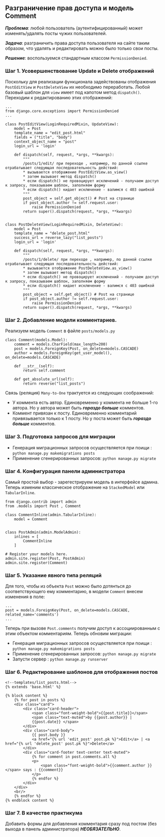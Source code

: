 ## Разграничение прав доступа и модель Comment

***Проблема***: любой пользователь (аутентифицированный) может изменять/удалять посты чужих пользователей.

***Задача***: разграничить права доступа пользователя на сайте таким образом, что удалять и редактировать можно было только свои посты.

***Решение***: воспользуемся стандартным классом ```PermissionDenied```.

### Шаг 1. Усовершенствование Update и Delete отображений
Поскольку для реализации функционала задействованы отображения ```PostEditView``` и ```PostDeleteView``` их необходимо переработать.
Любой базовый шаблон для ```view``` имеет под капотом метод ```dispatch()```. Переходим к редактированию этих отображений:
```
...
from django.core.exceptions import PermissionDenied
...

class PostEditView(LoginRequiredMixin, UpdateView):
    model = Post 
    template_name = "edit_post.html"
    fields = ("title", "body")
    context_object_name = "post"
    login_url = 'login'
    
    def dispatch(self, request, *args, **kwargs):
        """
        /posts/1/edit/ при переходе , например, по данной ссылке отрабатывает следующая последовательность действий:
        * вызывается отображение PostEditView.as_view()
        * затем вызывает метод dispatch()
        * если dispatch() не провоцирует исключений - получаем доступ к запросу, показываем шаблон, заполняем форму
        * если dispatch() кидает исключение - валимся с 403 ошибкой
        """
        post_object = self.get_object() # Post на странице
        if post_object.author != self.request.user:
            raise PermissionDenied
        return super().dispatch(request, *args, **kwargs)


class PostDeleteView(LoginRequiredMixin, DeleteView):
    model = Post
    template_name = "delete_post.html"
    success_url = reverse_lazy("list_posts")
    login_url = 'login'

    def dispatch(self, request, *args, **kwargs):
        """
        /posts/1/delete/ при переходе , например, по данной ссылке отрабатывает следующая последовательность действий:
        * вызывается отображение PostDeleteView.as_view()
        * затем вызывает метод dispatch()
        * если dispatch() не провоцирует исключений - получаем доступ к запросу, показываем шаблон, заполняем форму
        * если dispatch() кидает исключение - валимся с 403 ошибкой
        """
        post_object = self.get_object() # Post на странице
        if post_object.author != self.request.user:
            raise PermissionDenied
        return super().dispatch(request, *args, **kwargs)

```


### Шаг 2. Добавление модели комментариев.
Реализуем модель ```Comment``` в файле ```posts/models.py```
```
class Comment(models.Model):
    comment = models.CharField(max_length=200)
    post = models.ForeignKey(Post, on_delete=models.CASCADE) 
    author = models.ForeignKey(get_user_model(), on_delete=models.CASCADE)

    def __str__(self):
        return self.comment 

    def get_absolute_url(self):
        return reverse("list_posts") 
```

Связь (реляция) ```Many-to-One``` трактуется из следующих соображений:
* У коммента есть автор. Единовременно у коммента не больше 1-го автора. Но у автора может быть ***гораздо больше*** комментов.
* Коммент привязан к посту. Единовременно комментарий привязывается только к 1 посту. Но у поста может быть ***гораздо больше*** комментов.

### Шаг 3. Подготовка запросов для миграции
* Генерация миграционных запросов осуществляется при поищи : ```python manage.py makemigrations posts```
* Применение сгенерированных запросов: ```python manage.py migrate```

### Шаг 4. Конфигурация панели администратора
Самый простой выбор - зарегестрируем модель в интерфейсе админа.
Теперь изменим классическое отображение на ```StackedModel``` или ```TabularInline```.
```
from django.contrib import admin
from .models import Post , Comment

class CommentInline(admin.TabularInline):
    model = Comment


class PostAdmin(admin.ModelAdmin):
    inlines = [
        CommentInline
    ]

# Register your models here.
admin.site.register(Post, PostAdmin)
admin.site.register(Comment)
```

### Шаг 5. Указание явного типа реляций
Для того, чтобы из объекта ```Post``` можно было дотянться до соответствующего ему комментарию, в модели ```Comment``` внесем изменения в поле: 
```
...
post = models.ForeignKey(Post, on_delete=models.CASCADE, related_name='comments') 
...
```
Теперь при вызове ```Post.comments``` получим доступ к ассоциированным с этим объектом комментариям. Теперь обновим миграции:
* Генерация миграционных запросов осуществляется при поищи : ```python manage.py makemigrations posts```
* Применение сгенерированных запросов: ```python manage.py migrate```
* Запусти сервер : ```python manage.py runserver```


### Шаг 6. Редактирование шаблонов для отображения постов
```
<!--templates/list_posts.html-->
{% extends 'base.html' %}

{% block content %}
    {% for post in posts %}
    <div class="card">
        <div class="card-header">
            <span class="font-weight-bold">{{post.title}}</span>
            <span class="text-muted">by {{post.author}} |
            {{post.date}} </span>
        </div>
        <div class="card-body">
            {{ post.body }}
            <a href="{% url 'edit_post' post.pk %}">Edit</a> | <a href="{% url 'delete_post' post.pk %}">Delete</a>
        </div>
        <div class="card-footer text-center text-muted">
            {% for comment in post.comments.all %}
            <p>
                <span class="font-weight-bold">{{comment.author }}</span> says : {{comment}}
            </p>
            {% endfor %}
        </div>
    </div>
    <br/>
    {% endfor %}
{% endblock content %}
```

### Шаг 7. В качестве практикума
Добавить формы для добавления комментария сразу под постом (без выхода в панель администратора) ***НЕОБЯЗАТЕЛЬНО***.